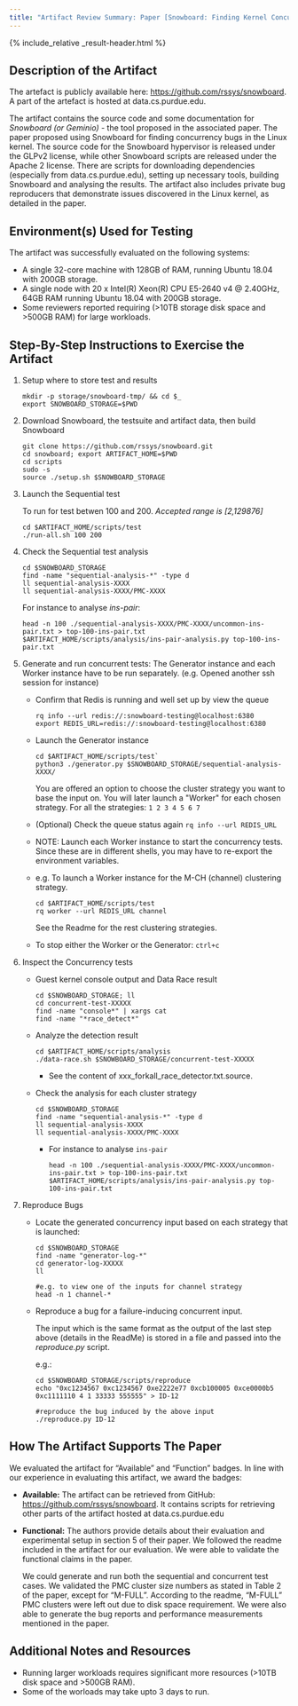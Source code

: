 ```yaml
---
title: "Artifact Review Summary: Paper [Snowboard: Finding Kernel Concurrency Bugs through Systematic Inter-thread Communication Analysis"
---
```


{% include_relative _result-header.html %}

## Description of the Artifact

The artefact is publicly available here: <https://github.com/rssys/snowboard>.
A part of the artefact is hosted at data.cs.purdue.edu.

The artifact contains the source code and some documentation for *Snowboard (or Geminio)* - the tool proposed in the associated paper. The paper proposed using Snowboard for finding concurrency bugs in the Linux kernel.
The source code for the Snowboard hypervisor is released under the GLPv2 license, while other Snowboard scripts are released under the Apache 2 license. There are scripts for downloading dependencies (especially from data.cs.purdue.edu), setting up necessary tools, building Snowboard and analysing the results. The artifact also includes private bug reproducers that demonstrate issues discovered in the Linux kernel, as detailed in the paper.



## Environment(s) Used for Testing

The artifact was successfully evaluated on the following systems:

- A single 32-core machine with 128GB of RAM, running Ubuntu 18.04 with 200GB storage.
- A single node with 20 x Intel(R) Xeon(R) CPU E5-2640 v4 @ 2.40GHz, 64GB RAM running Ubuntu 18.04 with 200GB storage.
- Some reviewers reported requiring (>10TB storage disk space and >500GB RAM) for large workloads.



## Step-By-Step Instructions to Exercise the Artifact

1. Setup where to store test and results
	```
	mkdir -p storage/snowboard-tmp/ && cd $_
	export SNOWBOARD_STORAGE=$PWD
	```

2. Download Snowboard, the testsuite and artifact data, then build Snowboard
	```
	git clone https://github.com/rssys/snowboard.git
	cd snowboard; export ARTIFACT_HOME=$PWD
	cd scripts
	sudo -s
	source ./setup.sh $SNOWBOARD_STORAGE
	```

3. Launch the Sequential test

	To run for test betwen 100 and 200. *Accepted range is [2,129876]*
    ```
    cd $ARTIFACT_HOME/scripts/test
    ./run-all.sh 100 200
    ```

4. Check the Sequential test analysis
	```
	cd $SNOWBOARD_STORAGE
	find -name "sequential-analysis-*" -type d
	ll sequential-analysis-XXXX
	ll sequential-analysis-XXXX/PMC-XXXX
	```

	For instance to analyse *ins-pair*:
    ```
    head -n 100 ./sequential-analysis-XXXX/PMC-XXXX/uncommon-ins-pair.txt > top-100-ins-pair.txt
    $ARTIFACT_HOME/scripts/analysis/ins-pair-analysis.py top-100-ins-pair.txt
    ```

5. Generate and run concurrent tests:
   The Generator instance and each Worker instance have to be run separately. (e.g. Opened another ssh session for instance)
	- Confirm that Redis is running and well set up by view the queue
        ```
        rq info --url redis://:snowboard-testing@localhost:6380
        export REDIS_URL=redis://:snowboard-testing@localhost:6380
        ```

	- Launch the Generator instance
        ```
        cd $ARTIFACT_HOME/scripts/test`
        python3 ./generator.py $SNOWBOARD_STORAGE/sequential-analysis-XXXX/
        ```
		You are offered an option to choose the cluster strategy you want to base the input on.
		You will later launch a "Worker" for each chosen strategy.
		For all the strategies: `1 2 3 4 5 6 7`

	- (Optional) Check the queue status again
		`rq info --url REDIS_URL`

	- NOTE: Launch each Worker instance to start the concurrency tests.
	  Since these are in different shells, you may have to re-export the environment variables.
	- e.g. To launch a Worker instance for the M-CH (channel) clustering strategy. 
		```
		cd $ARTIFACT_HOME/scripts/test
		rq worker --url REDIS_URL channel
		```
		See the Readme for the rest clustering strategies.

	- To stop either the Worker or the Generator: `ctrl+c`

6. Inspect the Concurrency tests
	- Guest kernel console output and Data Race result
        ```
        cd $SNOWBOARD_STORAGE; ll
        cd concurrent-test-XXXXX
        find -name "console*" | xargs cat
        find -name "*race_detect*"
        ```
	- Analyze the detection result 
        ```
        cd $ARTIFACT_HOME/scripts/analysis
        ./data-race.sh $SNOWBOARD_STORAGE/concurrent-test-XXXXX
        ```
		- See the content of xxx_forkall_race_detector.txt.source.

	- Check the analysis for each cluster strategy
		```
		cd $SNOWBOARD_STORAGE
		find -name "sequential-analysis-*" -type d
		ll sequential-analysis-XXXX
		ll sequential-analysis-XXXX/PMC-XXXX
		```
		- For instance to analyse `ins-pair`
			```
			head -n 100 ./sequential-analysis-XXXX/PMC-XXXX/uncommon-ins-pair.txt > top-100-ins-pair.txt
			$ARTIFACT_HOME/scripts/analysis/ins-pair-analysis.py top-100-ins-pair.txt
			```
7. Reproduce Bugs
	- Locate the generated concurrency input based on each strategy that is launched:
	    ```
	    cd $SNOWBOARD_STORAGE
	    find -name "generator-log-*"
	    cd generator-log-XXXXX
	    ll

	    #e.g. to view one of the inputs for channel strategy
	    head -n 1 channel-*
	    ```
	- Reproduce a bug for a failure-inducing concurrent input.

	  The input which is the same format as the output of the last step above (details in the ReadMe) is stored in a file and passed into the *reproduce.py* script.

	  e.g.:
	  ```
	  cd $SNOWBOARD_STORAGE/scripts/reproduce
	  echo "0xc1234567 0xc1234567 0xe2222e77 0xcb100005 0xce0000b5 0xc1111110 4 1 33333 555555" > ID-12

	  #reproduce the bug induced by the above input
	  ./reproduce.py ID-12
	  ```


## How The Artifact Supports The Paper

We evaluated the artifact for “Available” and “Function” badges. In line with our experience in evaluating this artifact, we award the badges:

- **Available:** 
The artifact can be retrieved from GitHub: <https://github.com/rssys/snowboard>. It contains scripts for retrieving other parts of the artifact hosted at data.cs.purdue.edu
- **Functional:** 
    The authors provide details about their evaluation and experimental setup in section 5 of their paper. We followed the readme included in the artifact for our evaluation. We were able to validate the functional claims in the paper.

    We could generate and run both the sequential and concurrent test cases. We validated the PMC cluster size numbers as stated in Table 2 of the paper, except for “M-FULL”. According to the readme, “M-FULL” PMC clusters were left out due to disk space requirement. We were also able to generate the bug reports and performance measurements mentioned in the paper.


## Additional Notes and Resources

- Running larger workloads requires significant more resources (>10TB disk space and >500GB RAM).
- Some of the worloads may take upto 3 days to run.
